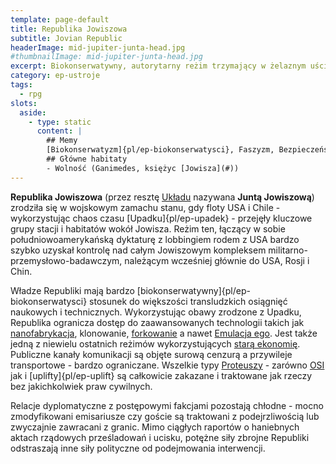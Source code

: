 ```yaml
---
template: page-default
title: Republika Jowiszowa
subtitle: Jovian Republic
headerImage: mid-jupiter-junta-head.jpg
#thumbnailImage: mid-jupiter-junta-head.jpg
excerpt: Biokonserwatywny, autorytarny reżim trzymający w żelaznym uścisku cały system Jowisza
category: ep-ustroje
tags:
  - rpg
slots:
  aside:
    - type: static
      content: |
        ## Memy
        [Biokonserwatyzm]{pl/ep-biokonserwatysci}, Faszyzm, Bezpieczeństwo
        ## Główne habitaty
        - Wolność (Ganimedes, księżyc [Jowisza](#))
---
```

**Republika Jowiszowa** (przez resztę [Układu]((#)) nazywana **Juntą Jowiszową**) zrodziła się w wojskowym zamachu stanu, gdy floty USA i Chile - wykorzystując chaos czasu [Upadku]{pl/ep-upadek} - przejęły kluczowe grupy stacji i habitatów wokół Jowisza. Reżim ten, łączący w sobie południowoamerykańską dyktaturę z lobbingiem rodem z USA bardzo szybko uzyskał kontrolę nad całym Jowiszowym kompleksem militarno-przemysłowo-badawczym, należącym wcześniej głównie do USA, Rosji i Chin.

Władze Republiki mają bardzo [biokonserwatywny]{pl/ep-biokonserwatysci} stosunek do większości transludzkich osiągnięć naukowych i technicznych. Wykorzystując obawy zrodzone z Upadku, Republika ogranicza dostęp do zaawansowanych technologii takich jak [nanofabrykacja](#), klonowanie, [forkowanie](#) a nawet [Emulacja ego](#). Jest także jedną z niewielu ostatnich reżimów wykorzystujących [starą ekonomię](Stara+ekonomia "Stara ekonomia"). Publiczne kanały komunikacji są objęte surową cenzurą a przywileje transportowe - bardzo ograniczane. Wszelkie typy [Proteuszy](#) - zarówno [OSI](OSI) jak i [uplifty]{pl/ep-uplift} są całkowicie zakazane i traktowane jak rzeczy bez jakichkolwiek praw cywilnych.

Relacje dyplomatyczne z postępowymi fakcjami pozostają chłodne - mocno zmodyfikowani emisariusze czy goście są traktowani z podejrzliwością lub zwyczajnie zawracani z granic. Mimo ciągłych raportów o haniebnych aktach rządowych prześladowań i ucisku, potężne siły zbrojne Republiki odstraszają inne siły polityczne od podejmowania interwencji.
